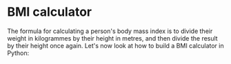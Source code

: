 # BMI calculator

The formula for calculating a person's body mass index is to divide their weight in kilogrammes by their height in metres, and then divide the result by their height once again. Let's now look at how to build a BMI calculator in Python:
